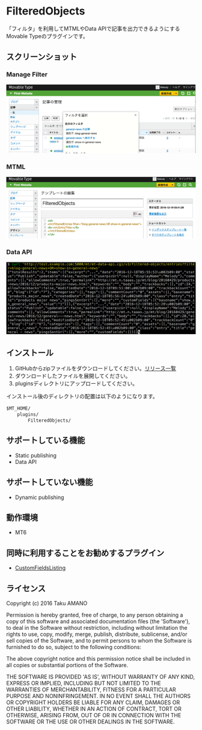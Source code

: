# FilteredObjects

「フィルタ」を利用してMTMLやData APIで記事を出力できるようにするMovable Typeのプラグインです。

## スクリーンショット

### Manage Filter

![Screenshot - Manage Filter](https://raw.githubusercontent.com/usualoma/mt-plugin-FilteredObjects/master/artwork/screenshot-manage-filter.png)

### MTML

![Screenshot - MTML](https://raw.githubusercontent.com/usualoma/mt-plugin-FilteredObjects/master/artwork/screenshot-mtml.png)

### Data API

![Screenshot - CLI](https://raw.githubusercontent.com/usualoma/mt-plugin-FilteredObjects/master/artwork/screenshot-cli.png)

## インストール

1. GitHubからzipファイルをダウンロードしてください。[リリース一覧](https://github.com/usualoma/mt-plugin-FilteredObjects/releases)
1. ダウンロードしたファイルを展開してください。
1. pluginsディレクトリにアップロードしてください。

インストール後のディレクトリの配置は以下のようになります。

    $MT_HOME/
        plugins/
            FilteredObjects/

## サポートしている機能

* Static publishing
* Data API

## サポートしていない機能

* Dynamic publishing

## 動作環境

* MT6

## 同時に利用することをお勧めするプラグイン

* [CustomFieldsListing](http://www.h-fj.com/mtplugins/customfieldslisting.php)

## ライセンス

Copyright (c) 2016 Taku AMANO

Permission is hereby granted, free of charge, to any person obtaining
a copy of this software and associated documentation files (the
'Software'), to deal in the Software without restriction, including
without limitation the rights to use, copy, modify, merge, publish,
distribute, sublicense, and/or sell copies of the Software, and to
permit persons to whom the Software is furnished to do so, subject to
the following conditions:

The above copyright notice and this permission notice shall be
included in all copies or substantial portions of the Software.

THE SOFTWARE IS PROVIDED 'AS IS', WITHOUT WARRANTY OF ANY KIND,
EXPRESS OR IMPLIED, INCLUDING BUT NOT LIMITED TO THE WARRANTIES OF
MERCHANTABILITY, FITNESS FOR A PARTICULAR PURPOSE AND NONINFRINGEMENT.
IN NO EVENT SHALL THE AUTHORS OR COPYRIGHT HOLDERS BE LIABLE FOR ANY
CLAIM, DAMAGES OR OTHER LIABILITY, WHETHER IN AN ACTION OF CONTRACT,
TORT OR OTHERWISE, ARISING FROM, OUT OF OR IN CONNECTION WITH THE
SOFTWARE OR THE USE OR OTHER DEALINGS IN THE SOFTWARE.
